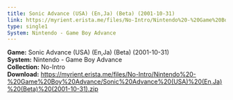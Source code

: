 ```yaml
---
title: Sonic Advance (USA) (En,Ja) (Beta) (2001-10-31)
link: https://myrient.erista.me/files/No-Intro/Nintendo%20-%20Game%20Boy%20Advance/Sonic%20Advance%20(USA)%20(En,Ja)%20(Beta)%20(2001-10-31).zip
type: single1
System: Nintendo - Game Boy Advance
---
```

<b>Game:</b> Sonic Advance (USA) (En,Ja) (Beta) (2001-10-31)<br>
<b>System:</b> Nintendo - Game Boy Advance<br>
<b>Collection:</b> No-Intro<br>
<b>Download:</b> https://myrient.erista.me/files/No-Intro/Nintendo%20-%20Game%20Boy%20Advance/Sonic%20Advance%20(USA)%20(En,Ja)%20(Beta)%20(2001-10-31).zip